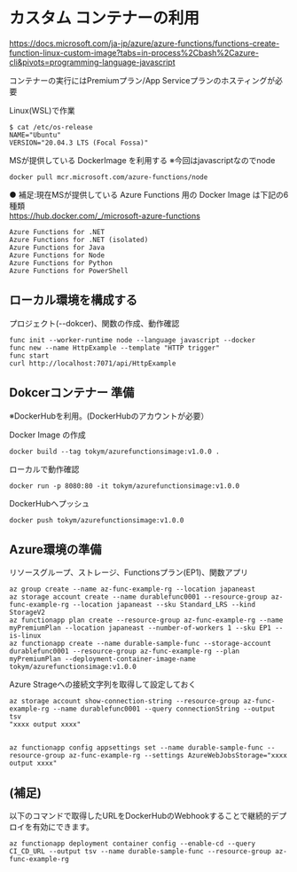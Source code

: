 # カスタム コンテナーの利用

https://docs.microsoft.com/ja-jp/azure/azure-functions/functions-create-function-linux-custom-image?tabs=in-process%2Cbash%2Cazure-cli&pivots=programming-language-javascript

コンテナーの実行にはPremiumプラン/App Serviceプランのホスティングが必要 

Linux(WSL)で作業
```
$ cat /etc/os-release
NAME="Ubuntu"
VERSION="20.04.3 LTS (Focal Fossa)"
```

MSが提供している DockerImage を利用する ※今回はjavascriptなのでnode
```
docker pull mcr.microsoft.com/azure-functions/node
```
● 補足:現在MSが提供している Azure Functions 用の Docker Image は下記の6種類  
https://hub.docker.com/_/microsoft-azure-functions
```
Azure Functions for .NET
Azure Functions for .NET (isolated)
Azure Functions for Java
Azure Functions for Node
Azure Functions for Python
Azure Functions for PowerShell
```

## ローカル環境を構成する

プロジェクト(--dokcer)、関数の作成、動作確認
```
func init --worker-runtime node --language javascript --docker
func new --name HttpExample --template "HTTP trigger"
func start
curl http://localhost:7071/api/HttpExample
```

## Dokcerコンテナー 準備
※DockerHubを利用。(DockerHubのアカウントが必要）

Docker Image の作成  
```
docker build --tag tokym/azurefunctionsimage:v1.0.0 .
```

ローカルで動作確認
```
docker run -p 8080:80 -it tokym/azurefunctionsimage:v1.0.0
```

DockerHubへプッシュ
```
docker push tokym/azurefunctionsimage:v1.0.0
```

## Azure環境の準備
リソースグループ、ストレージ、Functionsプラン(EP1)、関数アプリ
```
az group create --name az-func-example-rg --location japaneast
az storage account create --name durablefunc0001 --resource-group az-func-example-rg --location japaneast --sku Standard_LRS --kind StorageV2
az functionapp plan create --resource-group az-func-example-rg --name myPremiumPlan --location japaneast --number-of-workers 1 --sku EP1 --is-linux
az functionapp create --name durable-sample-func --storage-account durablefunc0001 --resource-group az-func-example-rg --plan myPremiumPlan --deployment-container-image-name tokym/azurefunctionsimage:v1.0.0
```

Azure Strageへの接続文字列を取得して設定しておく
```
az storage account show-connection-string --resource-group az-func-example-rg --name durablefunc0001 --query connectionString --output tsv
"xxxx output xxxx"


az functionapp config appsettings set --name durable-sample-func --resource-group az-func-example-rg --settings AzureWebJobsStorage="xxxx output xxxx"
```

## (補足)
以下のコマンドで取得したURLをDockerHubのWebhookすることで継続的デプロイを有効にできます。
```
az functionapp deployment container config --enable-cd --query CI_CD_URL --output tsv --name durable-sample-func --resource-group az-func-example-rg
```
